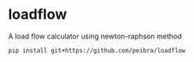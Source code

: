 # loadflow
A load flow calculator using newton-raphson method

    pip install git+https://github.com/peibra/loadflow
